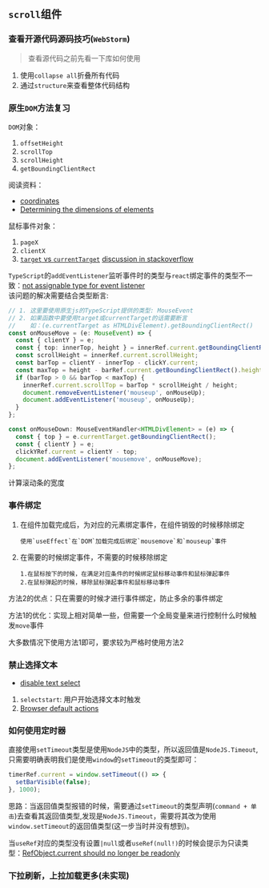 ## `scroll`组件
### 查看开源代码源码技巧(`WebStorm`)
> 查看源代码之前先看一下库如何使用

1. 使用`collapse all`折叠所有代码
2. 通过`structure`来查看整体代码结构

### 原生`DOM`方法复习
`DOM`对象：
1. `offsetHeight`
2. `scrollTop`
3. `scrollHeight`
4. `getBoundingClientRect`

阅读资料：
* [coordinates](https://javascript.info/coordinates)
* [Determining the dimensions of elements](https://developer.mozilla.org/zh-CN/docs/Web/API/CSS_Object_Model/Determining_the_dimensions_of_elements)

鼠标事件对象：
1. `pageX`
2. `clientX`
3. [`target` vs `currentTarget`](https://stackblitz.com/edit/target-vs-current-target)
   [discussion in stackoverflow](https://stackoverflow.com/questions/10086427/what-is-the-exact-difference-between-currenttarget-property-and-target-property)

`TypeScript`的`addEventListener`监听事件时的类型与`react`绑定事件的类型不一致：[not assignable type for event listener](https://stackoverflow.com/questions/57515417/not-assignable-type-for-event-listener)  
该问题的解决需要结合类型断言:  
```typescript jsx
// 1. 这里要使用原生js的TypeScript提供的类型: MouseEvent
// 2. 如果函数中要使用target或currentTarget的话需要断言
//    如：(e.currentTarget as HTMLDivElement).getBoundingClientRect()
const onMouseMove = (e: MouseEvent) => {
  const { clientY } = e;
  const { top: innerTop, height } = innerRef.current.getBoundingClientRect();
  const scrollHeight = innerRef.current.scrollHeight;
  const barTop = clientY - innerTop - clickY.current;
  const maxTop = height - barRef.current.getBoundingClientRect().height;
  if (barTop > 0 && barTop < maxTop) {
    innerRef.current.scrollTop = barTop * scrollHeight / height;
    document.removeEventListener('mouseup', onMouseUp);
    document.addEventListener('mouseup', onMouseUp);
  }
};

const onMouseDown: MouseEventHandler<HTMLDivElement> = (e) => {
  const { top } = e.currentTarget.getBoundingClientRect();
  const { clientY } = e;
  clickYRef.current = clientY - top;
  document.addEventListener('mousemove', onMouseMove);
};
```

计算滚动条的宽度

### 事件绑定
1. 在组件加载完成后，为对应的元素绑定事件，在组件销毁的时候移除绑定
    ```text
    使用`useEffect`在`DOM`加载完成后绑定`mousemove`和`mouseup`事件
    ```
2. 在需要的时候绑定事件，不需要的时候移除绑定
    ```text
    1.在鼠标按下的时候，在满足对应条件的时候绑定鼠标移动事件和鼠标弹起事件
    2.在鼠标弹起的时候，移除鼠标弹起事件和鼠标移动事件
    ``` 

方法2的优点：只在需要的时候才进行事件绑定，防止多余的事件绑定

方法1的优化：实现上相对简单一些，但需要一个全局变量来进行控制什么时候触发`move`事件

大多数情况下使用方法1即可，要求较为严格时使用方法2

### 禁止选择文本
* [disable text select](https://stackoverflow.com/questions/16805684/javascript-disable-text-select)

1. `selectstart`: 用户开始选择文本时触发
2. [Browser default actions](https://javascript.info/default-browser-action)

### 如何使用定时器

直接使用`setTimeout`类型是使用`NodeJS`中的类型，所以返回值是`NodeJS.Timeout`,只需要明确表明我们是使用`window`的`setTimeout`的类型即可：
```typescript
timerRef.current = window.setTimeout(() => {
  setBarVisible(false);
}, 1000);
```

思路：当返回值类型报错的时候，需要通过`setTimeout`的类型声明(`command + 单击`)去查看其返回值类型,发现是`NodeJS.Timeout`，需要将其改为使用`window.setTimeout`的返回值类型(这一步当时并没有想到)。

当`useRef`对应的类型没有设置`|null`或者`useRef(null!)`的时候会提示为只读类型：[RefObject.current should no longer be readonly](https://github.com/DefinitelyTyped/DefinitelyTyped/issues/31065#issuecomment-446425911)

### 下拉刷新，上拉加载更多(未实现)
